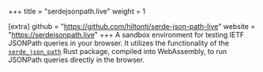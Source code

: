 +++
title = "serdejsonpath.live"
weight = 1

[extra]
github = "https://github.com/hiltontj/serde-json-path-live"
website = "https://serdejsonpath.live"
+++
A sandbox environment for testing IETF JSONPath queries in your browser. It utilizes the functionality of the [`serde_json_path`][sjp-docs] Rust package, compiled into WebAssembly, to run JSONPath queries directly in the browser.

<!-- more -->

[sjp-docs]: https://docs.rs/serde_json_path/latest/serde_json_path/